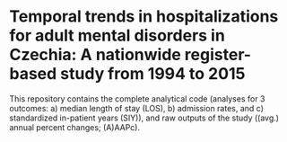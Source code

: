 # Temporal trends in hospitalizations for adult mental disorders in Czechia: A nationwide register-based study from 1994 to 2015

This repository contains the complete analytical code (analyses for 3 outcomes: a) median length of stay (LOS), b) admission rates, and c) standardized in-patient years (SIY)), and raw outputs of the study ((avg.) annual percent changes; (A)AAPc).


